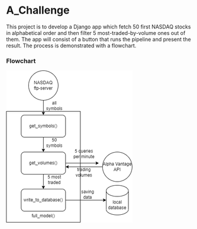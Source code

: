 # A_Challenge
This project is to develop a Django app which fetch 50 first NASDAQ stocks in alphabetical order and then filter 5 most-traded-by-volume ones out of them. The app will consist of a button that runs the pipeline and present the result. The process is demonstrated with a flowchart.

### Flowchart
![Flowchart](a_challenge_flowchart.png)
